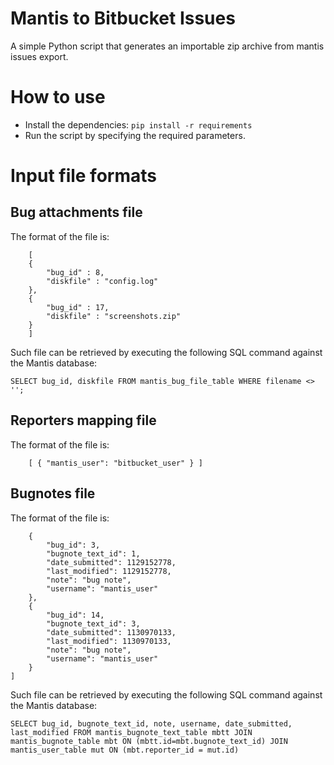 # Mantis to Bitbucket Issues

A simple Python script that generates an importable zip archive from mantis issues export.

# How to use
* Install the dependencies:
```pip install -r requirements```
* Run the script by specifying the required parameters.

# Input file formats
## Bug attachments file
The format of the file is:
```
    [
	{
		"bug_id" : 8,
		"diskfile" : "config.log"
	},
	{
		"bug_id" : 17,
		"diskfile" : "screenshots.zip"
	}
	]
```

Such file can be retrieved by executing the following SQL command against the Mantis database:
```
SELECT bug_id, diskfile FROM mantis_bug_file_table WHERE filename <> '';
```

## Reporters mapping file
The format of the file is:
```
    [ { "mantis_user": "bitbucket_user" } ]
```

## Bugnotes file
The format of the file is:
```[
    {
        "bug_id": 3,
        "bugnote_text_id": 1,
        "date_submitted": 1129152778,
        "last_modified": 1129152778,
        "note": "bug note",
        "username": "mantis_user"
    },
    {
        "bug_id": 14,
        "bugnote_text_id": 3,
        "date_submitted": 1130970133,
        "last_modified": 1130970133,
        "note": "bug note",
        "username": "mantis_user"
    }
]
````

Such file can be retrieved by executing the following SQL command against the Mantis database:
```
SELECT bug_id, bugnote_text_id, note, username, date_submitted, last_modified FROM mantis_bugnote_text_table mbtt JOIN mantis_bugnote_table mbt ON (mbtt.id=mbt.bugnote_text_id) JOIN mantis_user_table mut ON (mbt.reporter_id = mut.id)
```
